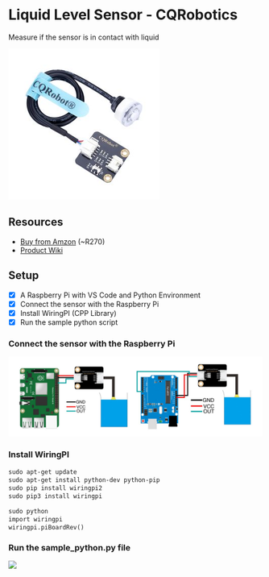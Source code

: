 # Liquid Level Sensor - CQRobotics #
Measure if the sensor is in contact with liquid

![](https://raw.githubusercontent.com/Hydriot/IoT-Sensor-Examples/main/water-level-sensor/resources/sensor.jpg)


## Resources ##

* [Buy from Amzon](https://www.amazon.com/CQRobot-Consumption-Resistance-Temperature-Properties/dp/B07ZMGW3QJ) (~R270)
* [Product Wiki](http://www.cqrobot.wiki/index.php/Liquid_Level_Sensor)

## Setup ##

- [X] A Raspberry Pi with VS Code and Python Environment 
- [X] Connect the sensor with the Raspberry Pi
- [X] Install WiringPI (CPP Library)
- [X] Run the sample python script

### Connect the sensor with the Raspberry Pi ###

![](https://raw.githubusercontent.com/Hydriot/IoT-Sensor-Examples/main/water-level-sensor/resources/connection.jpg)

### Install WiringPI ###

```console
sudo apt-get update
sudo apt-get install python-dev python-pip
sudo pip install wiringpi2
sudo pip3 install wiringpi
```

```console
sudo python
import wiringpi
wiringpi.piBoardRev()
```

### Run the sample_python.py file ###

![](https://raw.githubusercontent.com/Hydriot/IoT-Sensor-Examples/main//running.png)

